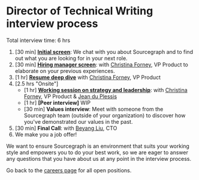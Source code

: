 # Director of Technical Writing interview process

Total interview time: 6 hrs

1. [30 min] **[Initial screen](../initial_screen.md)**: We chat with you about Sourcegraph and to find out what you are looking for in your next role.
1. [30 min] **[Hiring manager screen](../hm_intro_call.md)**: with [Christina Forney](../../../../../team/index.md#christina-forney), VP Product to elaborate on your previous experiences.
1. [1 hr] **[Resume deep dive](../../../../../talent/types_of_interviews.md#resume-deep-dive)** with [Christina Forney](../../../../../team/index.md#christina-forney), VP Product
1. [2.5 hrs "Onsite"]
   - [1 hr] **[Working session on strategy and leadership](../../../../../talent/types_of_interviews.md#working-session-on-strategy--leadership)**: with [Christina Forney](../../../../../team/index.md#christina-forney), VP Product & [Jean du Plessis](../../../../../team/index.md#jean-du-plessis)
   - [1 hr] **[Peer interview]** WIP
   - [30 min] **Values interview**: Meet with someone from the Sourcegraph team (outside of your organization) to discover how you've demonstrated our values in the past.
1. [30 min] **Final Call**: with [Beyang Liu](../../../../../team/index.md#beyang-liu), CTO
1. We make you a job offer!

We want to ensure Sourcegraph is an environment that suits your working style and empowers you to do your best work, so we are eager to answer any questions that you have about us at any point in the interview process.

Go back to the [careers page](https://boards.greenhouse.io/sourcegraph91) for all open positions.
